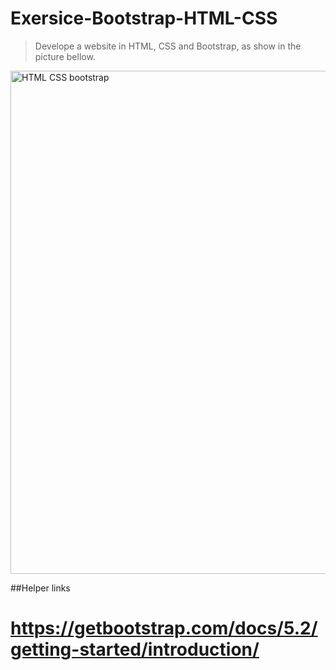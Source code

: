 # Exersice-Bootstrap-HTML-CSS
> Develope a website in HTML, CSS and Bootstrap, as show in the picture bellow.

<img width="805" alt="HTML   CSS   bootstrap" src="https://user-images.githubusercontent.com/92260175/187416538-97c0e7f0-37e3-4812-bb5f-fed41efc7530.png">

##Helper links 
# https://getbootstrap.com/docs/5.2/getting-started/introduction/

